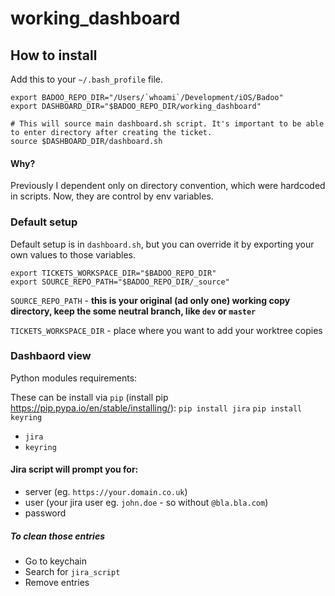 # working_dashboard

## How to install

Add this to your `~/.bash_profile` file.

```
export BADOO_REPO_DIR="/Users/`whoami`/Development/iOS/Badoo"
export DASHBOARD_DIR="$BADOO_REPO_DIR/working_dashboard"

# This will source main dashboard.sh script. It's important to be able to enter directory after creating the ticket.
source $DASHBOARD_DIR/dashboard.sh
```

#### Why?

Previously I dependent only on directory convention, which were hardcoded in scripts. Now, they are control by env variables.

### Default setup

Default setup is in `dashboard.sh`, but you can override it by exporting your own values to those variables.

```
export TICKETS_WORKSPACE_DIR="$BADOO_REPO_DIR"
export SOURCE_REPO_PATH="$BADOO_REPO_DIR/_source"
```

`SOURCE_REPO_PATH` - **this is your original (ad only one) working copy directory, keep the some neutral branch, like `dev` or `master`**

`TICKETS_WORKSPACE_DIR` - place where you want to add your worktree copies

### Dashbaord view

Python modules requirements:

These can be install via `pip` (install pip https://pip.pypa.io/en/stable/installing/):
`pip install jira`
`pip install keyring`

* `jira`
* `keyring`

#### Jira script will prompt you for:

* server (eg. `https://your.domain.co.uk`)
* user (your jira user eg. `john.doe` - so without `@bla.bla.com`)
* password

##### To clean those entries

* Go to keychain
* Search for `jira_script`
* Remove entries

